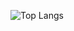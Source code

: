 ![Top Langs](https://github-readme-stats.vercel.app/api/top-langs/?username=all-smile&layout=compact&theme=tokyonight)
